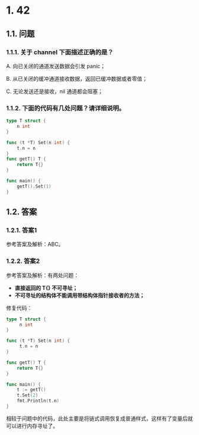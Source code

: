 # 1. 42

## 1.1. 问题

### 1.1.1. 关于 channel 下面描述正确的是？

A. 向已关闭的通道发送数据会引发 panic；

B. 从已关闭的缓冲通道接收数据，返回已缓冲数据或者零值；

C. 无论发送还是接收，nil 通道都会阻塞；

### 1.1.2. 下面的代码有几处问题？请详细说明。

```go
type T struct {
    n int
}

func (t *T) Set(n int) {
    t.n = n
}
func getT() T {
    return T{}
}

func main() {
    getT().Set(1)
}
```


## 1.2. 答案

### 1.2.1. 答案1

参考答案及解析：ABC。

### 1.2.2. 答案2

参考答案及解析：有两处问题：

* **直接返回的 T{} 不可寻址；**
* **不可寻址的结构体不能调用带结构体指针接收者的方法；**

修复代码：

```go
type T struct {
     n int
}

func (t *T) Set(n int) {
     t.n = n
}

func getT() T {
    return T{}
}

func main() {
    t := getT()  
    t.Set(2)
    fmt.Println(t.n)
}
```

相较于问题中的代码，此处主要是将链式调用恢复成普通样式，这样有了变量后就可以进行内存寻址了。